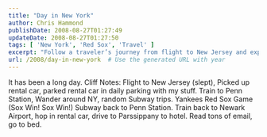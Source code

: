 ```yaml
---
title: "Day in New York"
author: Chris Hammond
publishDate: 2008-08-27T01:27:49
updateDate: 2008-08-27T01:27:50
tags: [ 'New York', 'Red Sox', 'Travel' ]
excerpt: "Follow a traveler’s journey from flight to New Jersey and exploring New York City to attending a Yankees vs. Red Sox game in this action-packed day recap!"
url: /2008/day-in-new-york  # Use the generated URL with year
---
```

<p>It has been a long day. Cliff Notes: Flight to New Jersey (slept), Picked up rental car, parked rental car in daily parking with my stuff. Train to Penn Station, Wander around NY, random Subway trips. Yankees Red Sox Game (Sox Win! Sox Win!) Subway back to Penn Station. Train back to Newark Airport, hop in rental car, drive to Parssippany to hotel. Read tons of email, go to bed.</p>

